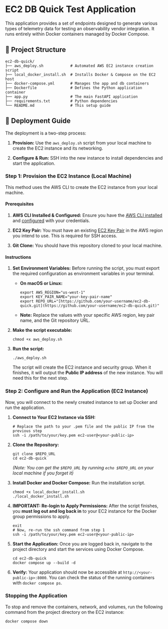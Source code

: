 EC2 DB Quick Test Application
=============================

This application provides a set of endpoints designed to generate various types of telemetry data for testing an observability vendor integration. It runs entirely within Docker containers managed by Docker Compose.

📁 Project Structure
--------------------

```
ec2-db-quick/
├── aws_deploy.sh            # Automated AWS EC2 instance creation script
├── local_docker_install.sh  # Installs Docker & Compose on the EC2 host
├── docker-compose.yml       # Manages the app and db containers
├── Dockerfile               # Defines the Python application container
├── app.py                   # The main FastAPI application
├── requirements.txt         # Python dependencies
└── README.md                # This setup guide

```

🚀 Deployment Guide
-------------------

The deployment is a two-step process:

1.  **Provision:** Use the `aws_deploy.sh` script from your local machine to create the EC2 instance and its networking.

2.  **Configure & Run:** SSH into the new instance to install dependencies and start the application.

### Step 1: Provision the EC2 Instance (Local Machine)

This method uses the AWS CLI to create the EC2 instance from your local machine.

#### Prerequisites

1.  **AWS CLI Installed & Configured:** Ensure you have the [AWS CLI installed](https://docs.aws.amazon.com/cli/latest/userguide/getting-started-install.html "null") and [configured](https://docs.aws.amazon.com/cli/latest/userguide/getting-started-quickstart.html "null") with your credentials.

2.  **EC2 Key Pair:** You must have an existing [EC2 Key Pair](https://docs.aws.amazon.com/AWSEC2/latest/UserGuide/ec2-key-pairs.html "null") in the AWS region you intend to use. This is required for SSH access.

3.  **Git Clone:** You should have this repository cloned to your local machine.

#### Instructions

1.  **Set Environment Variables:** Before running the script, you must export the required configuration as environment variables in your terminal.

    -   **On macOS or Linux:**

        ```
        export AWS_REGION="us-west-1"
        export KEY_PAIR_NAME="your-key-pair-name"
        export REPO_URL="[https://github.com/your-username/ec2-db-quick.git](https://github.com/your-username/ec2-db-quick.git)"

        ```

    -   **Note:** Replace the values with your specific AWS region, key pair name, and the Git repository URL.

2.  **Make the script executable:**

    ```
    chmod +x aws_deploy.sh

    ```

3.  **Run the script:**

    ```
    ./aws_deploy.sh

    ```

    The script will create the EC2 instance and security group. When it finishes, it will output the **Public IP address** of the new instance. You will need this for the next step.

### Step 2: Configure and Run the Application (EC2 Instance)

Now, you will connect to the newly created instance to set up Docker and run the application.

1.  **Connect to Your EC2 Instance via SSH:**

    ```
    # Replace the path to your .pem file and the public IP from the previous step
    ssh -i /path/to/your/key.pem ec2-user@<your-public-ip>

    ```

2.  **Clone the Repository:**

    ```
    git clone $REPO_URL
    cd ec2-db-quick

    ```

    *(Note: You can get the `$REPO_URL` by running `echo $REPO_URL` on your local machine if you forget it)*

3.  **Install Docker and Docker Compose:** Run the installation script.

    ```
    chmod +x local_docker_install.sh
    ./local_docker_install.sh

    ```

4.  **IMPORTANT: Re-login to Apply Permissions:** After the script finishes, you **must log out and log back in** to your EC2 instance for the Docker group permissions to apply.

    ```
    exit
    # Now, re-run the ssh command from step 1
    ssh -i /path/to/your/key.pem ec2-user@<your-public-ip>

    ```

5.  **Start the Application:** Once you are logged back in, navigate to the project directory and start the services using Docker Compose.

    ```
    cd ec2-db-quick
    docker compose up --build -d

    ```

6.  **Verify:** Your application should now be accessible at `http://<your-public-ip>:8000`. You can check the status of the running containers with `docker compose ps`.

### Stopping the Application

To stop and remove the containers, network, and volumes, run the following command from the project directory on the EC2 instance:

```
docker compose down

```
